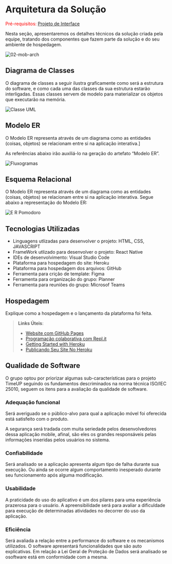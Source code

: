 # Arquitetura da Solução

<span style="color:red">Pré-requisitos: <a href="3-Projeto de Interface.md"> Projeto de Interface</a></span>

Nesta seção, apresentaremos os detalhes técnicos da solução criada pela equipe, tratando dos componentes que fazem parte da solução e do seu ambiente de hospedagem.

![02-mob-arch](https://user-images.githubusercontent.com/90660755/192877041-2c1ca9d0-b5d0-4ae2-a0ac-20479c7d239f.png)


## Diagrama de Classes

O diagrama de classes a seguir ilustra graficamente como será a estrutura do software, e como cada uma das classes da sua estrutura estarão interligadas. Essas classes servem de modelo para materializar os objetos que executarão na memória.


![Classe UML](https://user-images.githubusercontent.com/90660755/192915948-ef841054-497b-4228-a123-8529e7684c4e.jpeg)


## Modelo ER

O Modelo ER representa através de um diagrama como as entidades (coisas, objetos) se relacionam entre si na aplicação interativa.]

As referências abaixo irão auxiliá-lo na geração do artefato “Modelo ER”.

![Fluxogramas](https://user-images.githubusercontent.com/90660755/192915987-6197ebd3-65a2-49af-ae20-80be7022781e.jpeg)


## Esquema Relacional

O Modelo ER representa através de um diagrama como as entidades (coisas, objetos) se relacionam entre si na aplicação interativa. Segue abaixo a representação do Modelo ER:

![E R Pomodoro](https://user-images.githubusercontent.com/90660755/194131634-660ad0fe-55f5-402c-b51b-397e5a749fc4.jpeg)

## Tecnologias Utilizadas

-	Linguagens utlizadas para desenvolver o projeto: HTML, CSS, JAVASCRIPT
-	FrameWork utlizado para desenvolver o projeto: React Native
-	IDEs de desenvolvimento: Visual Studio Code
- Plataforma para hospedagem do site: Heroku
- Plataforma para hospedagem dos arquivos: GitHub
- Ferramenta para crição de template: Figma
- Ferramenta para organização do grupo: Planner
- Ferramenta para reuniões do grupo: Microsof Teams

## Hospedagem

Explique como a hospedagem e o lançamento da plataforma foi feita.

> **Links Úteis**:
>
> - [Website com GitHub Pages](https://pages.github.com/)
> - [Programação colaborativa com Repl.it](https://repl.it/)
> - [Getting Started with Heroku](https://devcenter.heroku.com/start)
> - [Publicando Seu Site No Heroku](http://pythonclub.com.br/publicando-seu-hello-world-no-heroku.html)

## Qualidade de Software

O grupo optou por priorizar algumas sub-características para o projeto TimeUP seguindo os fundamentos descriminados na norma técnica ISO/IEC 25010, seguem os itens para a avaliação da qualidade de software.

### Adequação funcional

Será averiguado se o público-alvo para qual a aplicação móvel foi oferecida está satisfeito com o produto. 

A segurança será tradada com muita seriedade pelos desenvolvedores dessa aplicação mobile, afinal, são eles os grandes responsáveis pelas informações inseridas pelos usuários no sistema.

### Confiabilidade

Será analisado se a aplicação apresenta algum tipo de falha durante sua execução. Ou ainda se ocorre algum comportamento inesperado durante seu funcionamento após alguma modificação.

### Usabilidade

A praticidade do uso do aplicativo é um dos pilares para uma experiência prazerosa para o usuário. A apreensibilidade será para avaliar a dificuldade para execução de determinadas atividades no decorrer do uso da aplicação.

### Eficiência

Será avaliada a relação entre a performance do software e os mecanismos utilizados. O software apresentará funcionalidades que são auto explicativas. Em relação a Lei Geral de Proteção de Dados será analisado se osoftware está em conformidade com a mesma.



